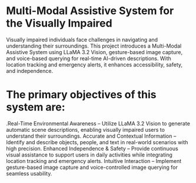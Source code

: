 #  Multi-Modal Assistive System for the Visually Impaired

Visually impaired individuals face challenges in navigating and understanding their surroundings. This project introduces a Multi-Modal Assistive System using LLaMA 3.2 Vision, gesture-based image capture, and voice-based querying for real-time AI-driven descriptions. With location tracking and emergency alerts, it enhances accessibility, safety, and independence.

#  The primary objectives of this system are:
.Real-Time Environmental Awareness – Utilize LLaMA 3.2 Vision to generate automatic scene descriptions, enabling visually impaired users to understand their surroundings.
Accurate and Contextual Information – Identify and describe objects, people, and text in real-world scenarios with high precision.
Enhanced Independence & Safety – Provide continuous visual assistance to support users in daily activities while integrating location tracking and emergency alerts.
 Intuitive Interaction – Implement gesture-based image capture and voice-controlled image querying for seamless usability.

